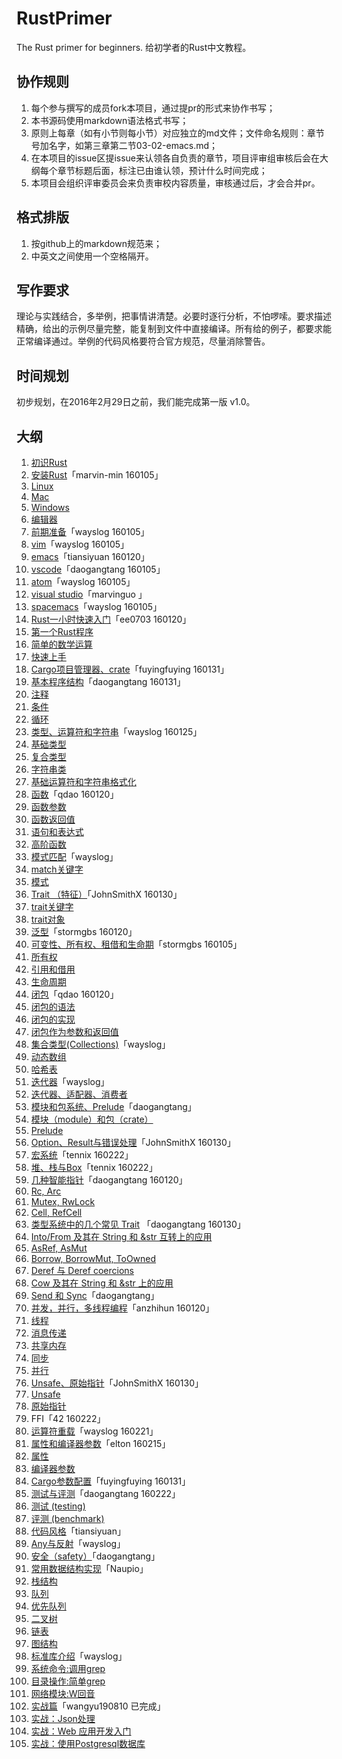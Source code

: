# RustPrimer
The Rust primer for beginners.
给初学者的Rust中文教程。

## 协作规则

1. 每个参与撰写的成员fork本项目，通过提pr的形式来协作书写；
2. 本书源码使用markdown语法格式书写；
3. 原则上每章（如有小节则每小节）对应独立的md文件；文件命名规则：章节号加名字，如第三章第二节03-02-emacs.md；
4. 在本项目的issue区提issue来认领各自负责的章节，项目评审组审核后会在大纲每个章节标题后面，标注已由谁认领，预计什么时间完成；
5. 本项目会组织评审委员会来负责审校内容质量，审核通过后，才会合并pr。

## 格式排版

1. 按github上的markdown规范来；
2. 中英文之间使用一个空格隔开。

## 写作要求

理论与实践结合，多举例，把事情讲清楚。必要时逐行分析，不怕啰嗦。要求描述精确，给出的示例尽量完整，能复制到文件中直接编译。所有给的例子，都要求能正常编译通过。举例的代码风格要符合官方规范，尽量消除警告。

## 时间规划

初步规划，在2016年2月29日之前，我们能完成第一版 v1.0。


## 大纲

1. [初识Rust](./01-1st-glance/README.md)
2. [安装Rust](./02-install/02-00-preface.md)「marvin-min 160105」
  1. [Linux](./02-install/02-01-install_rust_on_linux.md)
  2. [Mac](./02-install/02-02-install_rust_on_mac_os.md)
  3. [Windows](./02-install/02-03-install_rust_on_windows.md)
3. [编辑器](./03-editors/03-00-preface.md)
  1. [前期准备](./03-editors/03-01-before.md)「wayslog 160105」
  1. [vim](./03-editors/03-02-vim.md)「wayslog 160105」
  2. [emacs](./03-editors/03-03-emacs.md)「tiansiyuan 160120」
  3. [vscode](./03-editors/03-04-emacs.md)「daogangtang 160105」
  4. [atom](./03-editors/03-05-atom.md)「wayslog 160105」
  6. [visual studio](./03-editors/03-07-visualstudio.md)「marvinguo 」
  9. [spacemacs](./03-editors/03-10-spacemacs.md)「wayslog 160105」
4. [Rust一小时快速入门](./04-quickstart/04-00-intro.md)「ee0703 160120」
  1. [第一个Rust程序](./04-quickstart/04-01-hello-world.md)
  2. [简单的数学运算](./04-quickstart/04-02-basic-math.md)
  3. [快速上手](./04-quickstart/04-03-cheet-sheet.md)
5. [Cargo项目管理器、crate](./05-cargo-projects-manager/05-cargo-projects-manager.md)「fuyingfuying 160131」
6. [基本程序结构](./06-flow/06-00-preface.md)「daogangtang 160131」
  1. [注释](./06-flow/06-01-comment.md)
  2. [条件](./06-flow/06-02-condition.md)
  3. [循环](./06-flow/06-03-repeatition.md)
7. [类型、运算符和字符串](07-type/07-00-preface.md)「wayslog 160125」
  1. [基础类型](07-type/07-01-types.md)
  2. [复合类型](07-type/07-02-compound-types.md)
  2. [字符串类](07-type/07-03-strings.md)
  4. [基础运算符和字符串格式化](07-type/07-04-operator-and-format.md)
8. [函数](./08-function/08-00-overview.md)「qdao 160120」
  1. [函数参数](./08-function/08-01-arguement.md)
  2. [函数返回值](./08-function/08-02-return_value.md)
  3. [语句和表达式](08-function/08-03-statement_expression.md)
  4. [高阶函数](08-function/08-04-high_order_function.md)
9. [模式匹配](09-match/09-00-overview.md)「wayslog」
  1. [match关键字](09-match/09-01-match.md)
  2. [模式](09-match/09-02-pattern.md)
10. [Trait （特征）](10-trait/10-00-overview.md)「JohnSmithX 160130」
  1. [trait关键字](10-trait/10-01-trait.md)
  2. [trait对象](10-trait/10-02-trait-object.md)
11. [泛型](11-generics/11-01-generics.md)「stormgbs 160120」
12. [可变性、所有权、租借和生命期](12-ownership-system/12-00-ownership_system.md)「stormgbs 160105」
  1. [所有权](12-ownership-system/12-01-ownership.md)
  2. [引用和借用](12-ownership-system/12-02-borrowing_references.md)
  3. [生命周期](12-ownership-system/12-03-lifetimes.md)
13. [闭包](13-closure/13-00-overview.md)「qdao 160120」
  1. [闭包的语法](13-closure/13-01-syntax.md)
  2. [闭包的实现](13-closure/13-02-implementation.md)
  3. [闭包作为参数和返回值](13-closure/13-03-as_argument_return_value.md)
14. [集合类型(Collections)](14-collections/14-00-overview.md)「wayslog」
  1. [动态数组](14-collections/14-01-vec.md)
  2. [哈希表](14-collections/14-02-hashmap.md)
15. [迭代器](15-iterator/15-00-overview.md)「wayslog」
  1. [迭代器、适配器、消费者](15-iterator/15-01-iterator.md)
16. [模块和包系统、Prelude](16-modules/16-00-preface.md)「daogangtang」
  1. [模块（module）和包（crate）](16-modules/16-01-module.md)
  2. [Prelude](16-modules/16-02-prelude.md)
17. [Option、Result与错误处理](17-error-handling/17-01-option-result.md)「JohnSmithX 160130」
18. [宏系统](18-macro/18-01-macro.md)「tennix 160222」
19. [堆、栈与Box](./19-heap-stack/heap-stack.md)「tennix 160222」
20. [几种智能指针](./20-rcarc/20-00-preface.md)「daogangtang 160120」
  1. [Rc, Arc](./20-rcarc/20-01-rcarc.md)
  2. [Mutex, RwLock](./20-rcarc/20-02-mutex.md)
  3. [Cell, RefCell](./20-rcarc/20-03-cell.md)
21. [类型系统中的几个常见 Trait](./21-intoborrow/21-00-preface.md) 「daogangtang 160130」
  1. [Into/From 及其在 String 和 &str 互转上的应用](./21-intoborrow/21-01-into.md)
  2. [AsRef, AsMut](./21-intoborrow/21-02-asref.md)
  3. [Borrow, BorrowMut, ToOwned](./21-intoborrow/21-03-borrow.md)
  4. [Deref 与 Deref coercions](./21-intoborrow/21-04-deref.md)
  5. [Cow 及其在 String 和 &str 上的应用](./21-intoborrow/21-05-cow.md)
22. [Send 和 Sync](./22-marker/21-01-sendsync.md)「daogangtang」
23. [并发，并行，多线程编程](./23-concurrency-parallel-threads/23-00-preface.md)「anzhihun 160120」
  1. [线程](./23-concurrency-parallel-threads/24-01-thread.md)
  2. [消息传递](./23-concurrency-parallel-threads/24-02-message-passing.md)
  3. [共享内存](./23-concurrency-parallel-threads/24-03-share-memory.md)
  4. [同步](./23-concurrency-parallel-threads/24-04-synchronize.md)
  5. [并行](./23-concurrency-parallel-threads/24-05-parallel.md)
24. [Unsafe、原始指针](24-unsafety-rawpointer/24-00-preface.md)「JohnSmithX 160130」
  1. [Unsafe](24-unsafety-rawpointer/24-01-unsafety.md)
  2. [原始指针](24-unsafety-rawpointer/24-02-raw-pointer.md)
25. FFI「42 160222」
26. [运算符重载](26-operator-overload/26-01-operator.md)「wayslog 160221」
27. [属性和编译器参数](27-attr-and-compiler-args/27-00-preface.md)「elton 160215」
  1. [属性](27-attr-and-compiler-args/27-01-attributes.md)
  2. [编译器参数](27-attr-and-compiler-args/27-02-rustc-options.md)
28. [Cargo参数配置](28-cargo-detailed-cfg/28-01-cargo-detailed-cfg.md)「fuyingfuying 160131」
29. [测试与评测](29-testing/29-00-preface.md)「daogangtang 160222」
  1. [测试 (testing)](29-testing/29-01-threearchtest.md)
  2. [评测 (benchmark)](29-testing/29-02-bench.md)
30. [代码风格](30-coding-style/30-01-style.md)「tiansiyuan」
31. [Any与反射](31-any/31-01-any.md)「wayslog」
32. [安全（safety）](32-safety/32-01-safety.md)「daogangtang」
33. [常用数据结构实现](33-data-struct/33-00-preface.md)「Naupio」
  1. [栈结构](33-data-struct/33-01-stack.md)
  2. [队列](33-data-struct/33-02-queue.md)
  3. [优先队列](33-data-struct/33-03-priority_queue.md)
  4. [二叉树](33-data-struct/33-04-binary_tree.md)
  5. [链表](33-data-struct/33-05-linked_list.md)
  6. [图结构](33-data-struct/33-06-graph.md)
34. [标准库介绍](34-std/34-00-overview.md)「wayslog」
  1. [系统命令:调用grep](34-std/34-01-process.md)
  2. [目录操作:简单grep](34-std/34-02-fs-and-path.md)
  3. [网络模块:W回音](34-std/34-03-net.md)
35. [实战篇](35-action/35-00-preface.md)「wangyu190810 已完成」
  1. [实战：Json处理](35-action/json_data/readme.md)
  2. [实战：Web 应用开发入门](35-action/mysite/readme.md)
  3. [实战：使用Postgresql数据库](35-action/db/readme.md)
